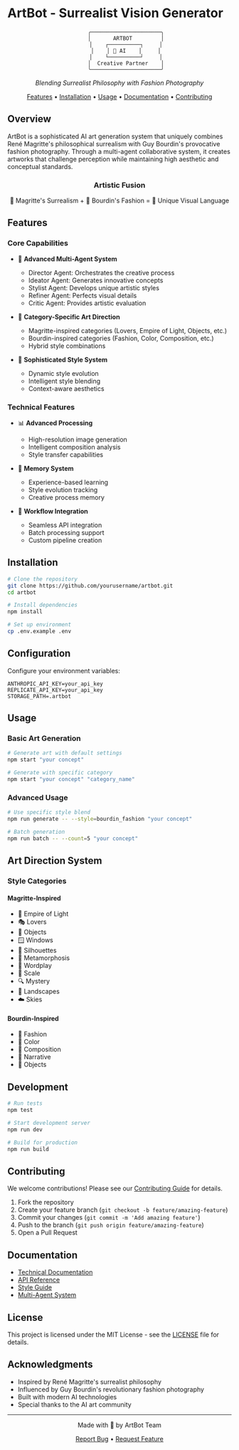 # ArtBot - Surrealist Vision Generator

<div align="center">

```ascii
    ╭──────────────────────╮
    │       ARTBOT         │
    │    ┌──────────┐     │
    │    │ 🎨 AI    │     │
    │    └──────────┘     │
    │  Creative Partner    │
    ╰──────────────────────╯
```

*Blending Surrealist Philosophy with Fashion Photography*

[Features](#features) • [Installation](#installation) • [Usage](#usage) • [Documentation](#documentation) • [Contributing](#contributing)

</div>

## Overview

ArtBot is a sophisticated AI art generation system that uniquely combines René Magritte's philosophical surrealism with Guy Bourdin's provocative fashion photography. Through a multi-agent collaborative system, it creates artworks that challenge perception while maintaining high aesthetic and conceptual standards.

<div align="center">

### Artistic Fusion
🎨 Magritte's Surrealism + 📸 Bourdin's Fashion = 🌟 Unique Visual Language

</div>

## Features

### Core Capabilities
- 🤖 **Advanced Multi-Agent System**
  - Director Agent: Orchestrates the creative process
  - Ideator Agent: Generates innovative concepts
  - Stylist Agent: Develops unique artistic styles
  - Refiner Agent: Perfects visual details
  - Critic Agent: Provides artistic evaluation

- 🎯 **Category-Specific Art Direction**
  - Magritte-inspired categories (Lovers, Empire of Light, Objects, etc.)
  - Bourdin-inspired categories (Fashion, Color, Composition, etc.)
  - Hybrid style combinations

- 🎨 **Sophisticated Style System**
  - Dynamic style evolution
  - Intelligent style blending
  - Context-aware aesthetics

### Technical Features
- 📊 **Advanced Processing**
  - High-resolution image generation
  - Intelligent composition analysis
  - Style transfer capabilities

- 💾 **Memory System**
  - Experience-based learning
  - Style evolution tracking
  - Creative process memory

- 🔄 **Workflow Integration**
  - Seamless API integration
  - Batch processing support
  - Custom pipeline creation

## Installation

```bash
# Clone the repository
git clone https://github.com/yourusername/artbot.git
cd artbot

# Install dependencies
npm install

# Set up environment
cp .env.example .env
```

## Configuration

Configure your environment variables:

```env
ANTHROPIC_API_KEY=your_api_key
REPLICATE_API_KEY=your_api_key
STORAGE_PATH=.artbot
```

## Usage

### Basic Art Generation

```bash
# Generate art with default settings
npm start "your concept"

# Generate with specific category
npm start "your concept" "category_name"
```

### Advanced Usage

```bash
# Use specific style blend
npm run generate -- --style=bourdin_fashion "your concept"

# Batch generation
npm run batch -- --count=5 "your concept"
```

## Art Direction System

### Style Categories

#### Magritte-Inspired
- 🌌 Empire of Light
- 🎭 Lovers
- 🍎 Objects
- 🪟 Windows
- 👤 Silhouettes
- 🦋 Metamorphosis
- 📝 Wordplay
- 📏 Scale
- 🔍 Mystery
- 🌅 Landscapes
- ☁️ Skies

#### Bourdin-Inspired
- 👗 Fashion
- 🎨 Color
- 📸 Composition
- 📖 Narrative
- 💎 Objects

## Development

```bash
# Run tests
npm test

# Start development server
npm run dev

# Build for production
npm run build
```

## Contributing

We welcome contributions! Please see our [Contributing Guide](CONTRIBUTING.md) for details.

1. Fork the repository
2. Create your feature branch (`git checkout -b feature/amazing-feature`)
3. Commit your changes (`git commit -m 'Add amazing feature'`)
4. Push to the branch (`git push origin feature/amazing-feature`)
5. Open a Pull Request

## Documentation

- [Technical Documentation](docs/technical.md)
- [API Reference](docs/api.md)
- [Style Guide](docs/style-guide.md)
- [Multi-Agent System](docs/multi-agent.md)

## License

This project is licensed under the MIT License - see the [LICENSE](LICENSE) file for details.

## Acknowledgments

- Inspired by René Magritte's surrealist philosophy
- Influenced by Guy Bourdin's revolutionary fashion photography
- Built with modern AI technologies
- Special thanks to the AI art community

<div align="center">

---

Made with 🎨 by ArtBot Team

[Report Bug](https://github.com/yourusername/artbot/issues) • [Request Feature](https://github.com/yourusername/artbot/issues)

</div>
